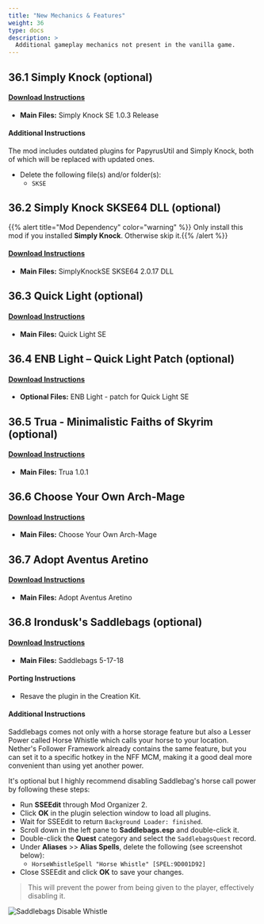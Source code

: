 ```yaml
---
title: "New Mechanics & Features"
weight: 36
type: docs
description: >
  Additional gameplay mechanics not present in the vanilla game.
---
```


## 36.1 Simply Knock (optional)

#### [Download Instructions](https://www.nexusmods.com/skyrimspecialedition/mods/14098?tab=files)

* **Main Files:** Simply Knock SE 1.0.3 Release

#### Additional Instructions

The mod includes outdated plugins for PapyrusUtil and Simply Knock, both of which will be replaced with updated ones.

* Delete the following file(s) and/or folder(s):
  * `SKSE`

## 36.2 Simply Knock SKSE64 DLL (optional)

{{% alert title="Mod Dependency" color="warning" %}}
Only install this mod if you installed **Simply Knock**. Otherwise skip it.{{% /alert %}}

#### [Download Instructions](https://www.nexusmods.com/skyrimspecialedition/mods/24297?tab=files)

* **Main Files:** SimplyKnockSE SKSE64 2.0.17 DLL

## 36.3 Quick Light (optional)

#### [Download Instructions](https://www.nexusmods.com/skyrimspecialedition/mods/12633?tab=files)

* **Main Files:** Quick Light SE

## 36.4 ENB Light – Quick Light Patch (optional)

#### [Download Instructions](https://www.nexusmods.com/skyrimspecialedition/mods/22574?tab=files)

* **Optional Files:** ENB Light - patch for Quick Light SE

## 36.5 Trua - Minimalistic Faiths of Skyrim (optional)

#### [Download Instructions](https://www.nexusmods.com/skyrimspecialedition/mods/32549?tab=files)

* **Main Files:** Trua 1.0.1

## 36.6 Choose Your Own Arch-Mage

#### [Download Instructions](https://www.nexusmods.com/skyrimspecialedition/mods/30887?tab=files)

* **Main Files:** Choose Your Own Arch-Mage

## 36.7 Adopt Aventus Aretino

#### [Download Instructions](https://www.nexusmods.com/skyrimspecialedition/mods/3257?tab=files)

* **Main Files:** Adopt Aventus Aretino

## 36.8 Irondusk's Saddlebags (optional)

#### [Download Instructions](https://www.nexusmods.com/skyrim/mods/91395?tab=files)

- **Main Files:** Saddlebags 5-17-18

#### Porting Instructions

- Resave the plugin in the Creation Kit.

#### Additional Instructions

Saddlebags comes not only with a horse storage feature but also a Lesser Power called Horse Whistle which calls your horse to your location. Nether's Follower Framework already contains the same feature, but you can set it to a specific hotkey in the NFF MCM, making it a good deal more convenient than using yet another power.

It's optional but I highly recommend disabling Saddlebag's horse call power by following these steps:

- Run **SSEEdit** through Mod Organizer 2.
- Click **OK** in the plugin selection window to load all plugins.
- Wait for SSEEdit to return `Background Loader: finished`.
- Scroll down in the left pane to **Saddlebags.esp** and double-click it.
- Double-click the **Quest** category and select the `SaddlebagsQuest` record.
- Under **Aliases** >> **Alias Spells**, delete the following (see screenshot below):
  - `HorseWhistleSpell "Horse Whistle" [SPEL:9D001D92]`
- Close SSEEdit and click **OK** to save your changes.

> This will prevent the power from being given to the player, effectively disabling it.

![Saddlebags Disable Whistle](/Pictures/mod_installation/saddlebags_disable_whistle.png)